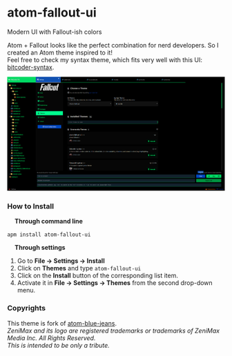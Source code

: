 # atom-fallout-ui
Modern UI with Fallout-ish colors

Atom + Fallout looks like the perfect combination for nerd developers. So I created an Atom theme inspired to it! <br>
Feel free to check my syntax theme, which fits very well with this UI: [bitcoder-syntax](https://atom.io/packages/bitcoder-syntax).

![Theme screenshot](https://github.com/bitkris-dev/atom-fallout-ui/blob/master/assets/img/atom-fallout-ui-screenshot.png?raw=true)

### How to Install
**<img src="https://atom.io/favicon.ico" width="14" height="14" /> Through command line**

```shell
apm install atom-fallout-ui
```

**<img src="https://atom.io/favicon.ico" width="14" height="14" /> Through settings**  
  1. Go to **File -> Settings -> Install**
  2. Click on **Themes** and type `atom-fallout-ui`
  3. Click on the **Install** button of the corresponding list item.
  4. Activate it in  **File -> Settings -> Themes** from the second drop-down menu.

### Copyrights
This theme is fork of [atom-blue-jeans](https://github.com/mariosbraho/atom-blue-jeans-ui). <br>
*ZeniMax and its logo are registered trademarks or trademarks of ZeniMax Media Inc. All Rights Reserved. <br>
This is intended to be only a tribute.*
